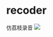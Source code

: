 # recoder
仿荔枝录音
![](https://github.com/implistarry/recoder/blob/main/art/4fbebd52ac6817f8cde6d524de572a1.jpg)
